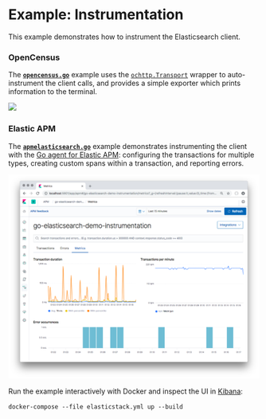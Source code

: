 # Example: Instrumentation

This example demonstrates how to instrument the Elasticsearch client.

### OpenCensus

The [**`opencensus.go`**](./opencensus.go) example uses the [`ochttp.Transport`](https://godoc.org/go.opencensus.io/plugin/ochttp#example-Transport) wrapper to auto-instrument the client calls, and provides a simple exporter which prints information to the terminal.

<a href="https://asciinema.org/a/KhyP3GuuHPJAZQAmrgmdwS7uf" target="_blank"><img src="https://asciinema.org/a/KhyP3GuuHPJAZQAmrgmdwS7uf.svg" width="600" /></a>

### Elastic APM

The [**`apmelasticsearch.go`**](./apmelasticsearch.go) example demonstrates instrumenting the client with the [Go agent for Elastic APM](https://github.com/elastic/apm-agent-go): configuring the transactions for multiple types, creating custom spans within a transaction, and reporting errors.

![Screenshot](screenshot.png)

Run the example interactively with Docker and inspect the UI in <a href="http://localhost:5601/app/apm#/go-elasticsearch-demo-instrumentation/transactions?_g=(time:(from:now-15m,to:now))">Kibana</a>:

    docker-compose --file elasticstack.yml up --build
